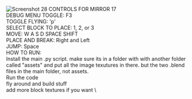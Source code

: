 ![Screenshot 28](https://github.com/zrebarchak/MirrorDAWg-2/blob/main/Screenshot_321.png)
CONTROLS FOR MIRROR 17 \
DEBUG MENU TOGGLE: F3 \
TOGGLE FLYING: 'p' \
SELECT BLOCK TO PLACE: 1, 2, or 3 \
MOVE: W A S D SPACE SHIFT \
PLACE AND BREAK: Right and Left \
JUMP: Space \
HOW TO RUN: \
Install the main .py script. make sure its in a folder with with another folder called "assets" and put all the image texutures in there. but the two .blend files in the main folder, not assets. \
Run the code \
fly around and build stuff \
add more block textures if you want \
